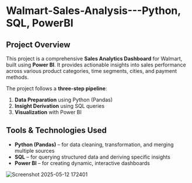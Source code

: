 # Walmart-Sales-Analysis---Python, SQL, PowerBI

## Project Overview

This project is a comprehensive **Sales Analytics Dashboard** for Walmart, built using **Power BI**. It provides actionable insights into sales performance across various product categories, time segments, cities, and payment methods.

The project follows a **three-step pipeline**:
1. **Data Preparation** using Python (Pandas)
2. **Insight Derivation** using SQL queries
3. **Visualization** with Power BI


## Tools & Technologies Used

- **Python (Pandas)** – for data cleaning, transformation, and merging multiple sources
- **SQL** – for querying structured data and deriving specific insights
- **Power BI** – for creating dynamic, interactive dashboards


![Screenshot 2025-05-12 172401](https://github.com/user-attachments/assets/e81814b8-94ce-46ca-a280-3498c79570d8)


